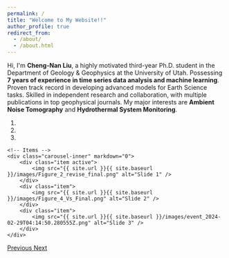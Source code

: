 ```yaml
---
permalink: /
title: "Welcome to My Website!!"
author_profile: true
redirect_from: 
  - /about/
  - /about.html
---
```


Hi, I'm **Cheng-Nan Liu**, a highly motivated third-year Ph.D. student in the Department of Geology & Geophysics at the University of Utah. Possessing **7 years of experience in time series data analysis and machine learning**. Proven track record in developing advanced models for Earth Science tasks. Skilled in independent research and collaboration, with multiple publications in top geophysical journals. My major interests are **Ambient Noise Tomography** and **Hydrothermal System Monitoring**.

<div markdown="0" id="carousel" class="carousel slide" data-ride="carousel" data-interval="4000" data-pause="hover" >
    <!-- Menu -->
    <ol class="carousel-indicators">
        <li data-target="#carousel" data-slide-to="0" class="active"></li>
        <li data-target="#carousel" data-slide-to="1"></li>
        <li data-target="#carousel" data-slide-to="2"></li>
    </ol>

    <!-- Items -->
    <div class="carousel-inner" markdown="0">
        <div class="item active">
            <img src="{{ site.url }}{{ site.baseurl }}/images/Figure_2_revise_final.png" alt="Slide 1" />
        </div>
        <div class="item">
            <img src="{{ site.url }}{{ site.baseurl }}/images/Figure_4_Vs_Final.png" alt="Slide 2" />
        </div>
        <div class="item">
            <img src="{{ site.url }}{{ site.baseurl }}/images/event_2024-02-29T04:14:50.280555Z.png" alt="Slide 3" />
        </div>
    </div>
  <a class="left carousel-control" href="#carousel" role="button" data-slide="prev">
    <span class="glyphicon glyphicon-chevron-left" aria-hidden="true"></span>
    <span class="sr-only">Previous</span>
  </a>
  <a class="right carousel-control" href="#carousel" role="button" data-slide="next">
    <span class="glyphicon glyphicon-chevron-right" aria-hidden="true"></span>
    <span class="sr-only">Next</span>
  </a>
</div>
